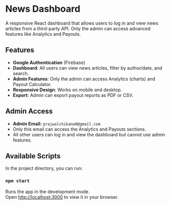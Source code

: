 # News Dashboard

A responsive React dashboard that allows users to log in and view news articles from a third-party API. Only the admin can access advanced features like Analytics and Payouts.

## Features

- **Google Authentication** (Firebase)
- **Dashboard**: All users can view news articles, filter by author/date, and search.
- **Admin Features**: Only the admin can access Analytics (charts) and Payout Calculator.
- **Responsive Design**: Works on mobile and desktop.
- **Export**: Admin can export payout reports as PDF or CSV.

## Admin Access

- **Admin Email:** `prajwalchikane0@gmail.com`
- Only this email can access the Analytics and Payouts sections.
- All other users can log in and view the dashboard but cannot use admin features.


## Available Scripts

In the project directory, you can run:

### `npm start`

Runs the app in the development mode.\
Open [http://localhost:3000](http://localhost:3000) to view it in your browser.

